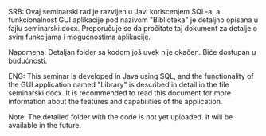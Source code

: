 SRB:
Ovaj seminarski rad je razvijen u Javi koriscenjem SQL-a, a funkcionalnost GUI aplikacije pod nazivom "Biblioteka" je detaljno opisana u fajlu seminarski.docx. Preporučuje se da pročitate taj dokument za detalje o svim funkcijama i mogućnostima aplikacije.

Napomena: Detaljan folder sa kodom još uvek nije okačen. Biće dostupan u budućnosti.

ENG:
This seminar is developed in Java using SQL, and the functionality of the GUI application named "Library" is described in detail in the file seminarski.docx. It is recommended to read this document for more information about the features and capabilities of the application.

Note: The detailed folder with the code is not yet uploaded. It will be available in the future.
